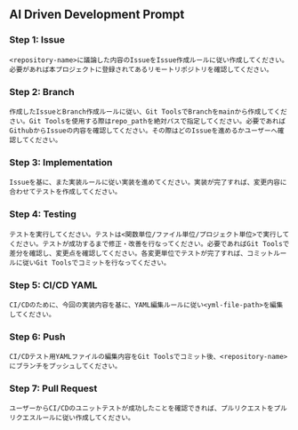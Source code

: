 ## AI Driven Development Prompt

### Step 1: Issue
```
<repository-name>に議論した内容のIssueをIssue作成ルールに従い作成してください。必要があれば本プロジェクトに登録されてあるリモートリポジトリを確認してください。
```

### Step 2: Branch
```
作成したIssueとBranch作成ルールに従い、Git ToolsでBranchをmainから作成してください。Git Toolsを使用する際はrepo_pathを絶対パスで指定してください。必要であればGithubからIssueの内容を確認してください。その際はどのIssueを進めるかユーザーへ確認してください。
```

### Step 3: Implementation
```
Issueを基に、また実装ルールに従い実装を進めてください。実装が完了すれば、変更内容に合わせてテストを作成してください。
```

### Step 4: Testing
```
テストを実行してください。テストは<関数単位/ファイル単位/プロジェクト単位>で実行してください。テストが成功するまで修正・改善を行なってください。必要であればGit Toolsで差分を確認し、変更点を確認してください。各変更単位でテストが完了すれば、コミットルールに従いGit Toolsでコミットを行なってください。
```

### Step 5: CI/CD YAML
```
CI/CDのために、今回の実装内容を基に、YAML編集ルールに従い<yml-file-path>を編集してください。
```

### Step 6: Push
```
CI/CDテスト用YAMLファイルの編集内容をGit Toolsでコミット後、<repository-name>にブランチをプッシュしてください。
```

### Step 7: Pull Request
```
ユーザーからCI/CDのユニットテストが成功したことを確認できれば、プルリクエストをプルリクエスルールに従い作成してください。
